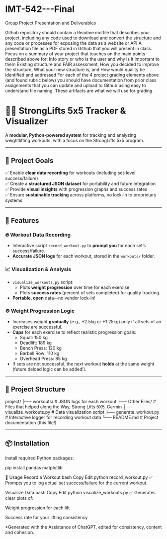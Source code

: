# IMT-542---Final

Group Project Presentation and Deliverables

Github repository should contain a Readme.md file that describes your project, including any code used to download and convert the structure and any code or processes for exposing the data as a website or API
A presentation file as a PDF stored in Github that you will present in class. Focus on a summary of your project that touches on the main points described above for:
Info story or who is the user and why is it important to them
Existing structure and FAIR assessment,
How you decided to improve the structure,
What your new structure is, and
How would quality be identified and addressed
For each of the 4 project grading elements above (and found rubric below) you should have documentation from prior class assignments that you can update and upload to Github using easy to understand file naming. These artifacts are what we will use for grading.


# 🏋️‍♂️ StrongLifts 5x5 Tracker & Visualizer

A **modular, Python-powered system** for tracking and analyzing weightlifting workouts, with a focus on the StrongLifts 5x5 program.

---

## 🚀 Project Goals

✅ Enable **clear data recording** for workouts (including set-level success/failure)  
✅ Create a **structured JSON dataset** for portability and future integration  
✅ Provide **visual insights** with progression graphs and success rates  
✅ Ensure **sustainable tracking** across platforms, no lock-in to proprietary systems

---

## 🧱 Features

### 🔥 Workout Data Recording
- Interactive script `record_workout.py` to **prompt you** for each set’s success/failure.
- **Accurate JSON logs** for each workout, stored in the `workouts/` folder.

### 📈 Visualization & Analysis
- `visualize_workouts.py` script:
  - Plots **weight progression** over time for each exercise.
  - Plots **success rates** (percent of sets completed) for quality tracking.
- **Portable, open** data—no vendor lock-in!

### ⚙️ Weight Progression Logic
- Increases weight **gradually** (e.g., +2.5kg or +1.25kg) only if all sets of an exercise are successful.
- **Caps** for each exercise to reflect realistic progression goals:
  - Squat: 150 kg
  - Deadlift: 189 kg
  - Bench Press: 120 kg
  - Barbell Row: 110 kg
  - Overhead Press: 85 kg
- If sets are not successful, the next workout **holds** at the same weight (future deload logic can be added!).

---

## 📂 Project Structure
project/
├── workouts/ # JSON logs for each workout
├── Other Files/ # Files that helped along the Way, Strong Lifts 5X5, Garmin
├── visualize_workouts.py # Data visualization script
├── generate_workout.py # Interactive logger for recording workout data
└── README.md # Project documentation (this file!)


---

## 📦 Installation


Install required Python packages:

pip install pandas matplotlib

🚀 Usage
Record a Workout
bash
Copy
Edit
python record_workout.py
✅ Prompts you to log actual set success/failure for the current workout.

Visualize Data
bash
Copy
Edit
python visualize_workouts.py
✅ Generates clear plots of:

Weight progression for each lift

Success rate for your lifting consistency

*Generated with the Assistance of ChatGPT, edited for consistency, content and cohesion.
